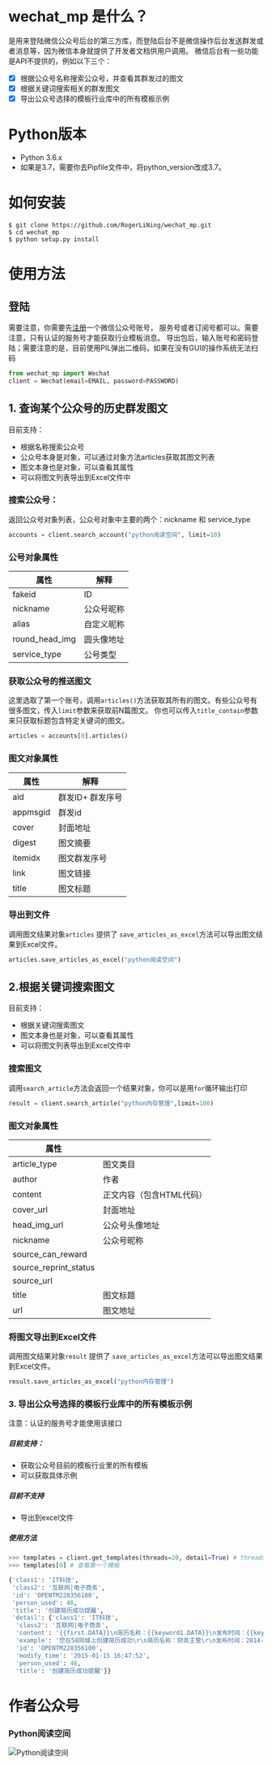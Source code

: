 # wechat_mp 是什么？
是用来登陆微信公众号后台的第三方库，而登陆后台不是微信操作后台发送群发或者消息等，因为微信本身就提供了开发者文档供用户调用。
微信后台有一些功能是API不提供的，例如以下三个：
- [x] 根据公众号名称搜索公众号，并查看其群发过的图文
- [x] 根据关键词搜索相关的群发图文
- [x] 导出公众号选择的模板行业库中的所有模板示例

# Python版本
- Python 3.6.x
- 如果是3.7，需要你去Pipfile文件中，将python_version改成3.7。

# 如何安装
```
$ git clone https://github.com/RogerLiNing/wechat_mp.git
$ cd wechat_mp
$ python setup.py install
```

# 使用方法

## 登陆
需要注意，你需要先[注册](https://mp.weixin.qq.com/cgi-bin/registermidpage?action=index&lang=zh_CN&token=)一个微信公众号账号，
服务号或者订阅号都可以。需要注意，只有认证的服务号才能获取行业模板消息。
导出包后，输入账号和密码登陆；需要注意的是，目前使用PIL弹出二维码，如果在没有GUI的操作系统无法扫码
```python
from wechat_mp import Wechat
client = Wechat(email=EMAIL, password=PASSWORD)
```



## 1. 查询某个公众号的历史群发图文

目前支持：
- 根据名称搜索公众号
- 公众号本身是对象，可以通过对象方法articles获取其图文列表
- 图文本身也是对象，可以查看其属性
- 可以将图文列表导出到Excel文件中

### 搜索公众号：
返回公众号对象列表，公众号对象中主要的两个：nickname 和 service_type
```python
accounts = client.search_account("python阅读空间", limit=10)
```
### 公号对象属性
| 属性           | 解释       |
| -------------- | ---------- |
| fakeid         | ID         |
| nickname       | 公众号昵称 |
| alias          | 自定义昵称 |
| round_head_img | 圆头像地址 |
| service_type   | 公号类型   |


### 获取公众号的推送图文
这里选取了第一个账号，调用`articles()`方法获取其所有的图文。有些公众号有很多图文，传入`limit`参数来获取前N篇图文。
你也可以传入`title_contain`参数来只获取标题包含特定关键词的图文。

```python
articles = accounts[0].articles()
```
### 图文对象属性
| 属性     | 解释             |
| -------- | ---------------- |
| aid      | 群发ID+ 群发序号 |
| appmsgid | 群发id           |
| cover    | 封面地址         |
| digest   | 图文摘要         |
| itemidx  | 图文群发序号     |
| link     | 图文链接         |
| title    | 图文标题         |


### 导出到文件
调用图文结果对象`articles` 提供了 `save_articles_as_excel`方法可以导出图文结果到Excel文件。
```python
articles.save_articles_as_excel("python阅读空间")
```


## 2.根据关键词搜索图文

目前支持：
- 根据关键词搜索图文
- 图文本身也是对象，可以查看其属性
- 可以将图文列表导出到Excel文件中

### 搜索图文
调用`search_article`方法会返回一个结果对象，你可以是用`for`循环输出打印
```python
result = client.search_article("python内存管理",limit=100)
```
### 图文对象属性
| 属性                  |                          |
| --------------------- | ------------------------ |
| article_type          | 图文类目                 |
| author                | 作者                     |
| content               | 正文内容（包含HTML代码） |
| cover_url             | 封面地址                 |
| head_img_url          | 公众号头像地址           |
| nickname              | 公众号昵称               |
| source_can_reward     |                          |
| source_reprint_status |                          |
| source_url            |                          |
| title                 | 图文标题                 |
| url                   | 图文地址                 |

### 将图文导出到Excel文件

调用图文结果对象`result` 提供了 `save_articles_as_excel`方法可以导出图文结果到Excel文件。

```python
result.save_articles_as_excel("python内存管理")
```



### 3. 导出公众号选择的模板行业库中的所有模板示例
注意：认证的服务号才能使用该接口
##### 目前支持：
- 获取公众号目前的模板行业里的所有模板
- 可以获取具体示例
##### 目前不支持
- 导出到excel文件

##### 使用方法
```python
>>> templates = client.get_templates(threads=20, detail=True) # threads是使用多少个线程跑，detail是否获取具体示例
>>> templates[0] # 查看第一个模板

{'class1': 'IT科技',
 'class2': '互联网|电子商务',
 'id': 'OPENTM228356100',
 'person_used': 46,
 'title': '创建简历成功提醒',
 'detail': {'class1': 'IT科技',
  'class2': '互联网|电子商务',
  'content': '{{first.DATA}}\n简历名称：{{keyword1.DATA}}\n发布时间：{{keyword2.DATA}}\n{{remark.DATA}}',
  'example': '您在58同城上创建简历成功\r\n简历名称：财务主管\r\n发布时间：2014-07-27\r\n若非本人操作请联系客服中心进行修改',
  'id': 'OPENTM228356100',
  'modify_time': '2015-01-15 16:47:52',
  'person_used': 46,
  'title': '创建简历成功提醒'}}

```





# 作者公众号

### Python阅读空间
![Python阅读空间](https://mp.weixin.qq.com/mp/qrcode?scene=10000004&size=102&__biz=MzU1MzEyMzYxMA==&mid=2247483679&idx=1&sn=b36c581c3639a7da40427adc88a7140f&send_time=)
